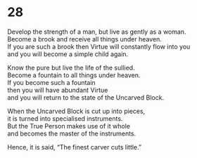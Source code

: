 # 28

Develop the strength of a man, but live as gently as a woman.<br/>
Become a brook and receive all things under heaven.<br/>
If you are such a brook then Virtue will constantly flow into you<br/>
and you will become a simple child again.<br/>

Know the pure but live the life of the sullied.<br/>
Become a fountain to all things under heaven.<br/>
If you become such a fountain<br/>
then you will have abundant Virtue<br/>
and you will return to the state of the Uncarved Block.<br/>

When the Uncarved Block is cut up into pieces,<br/>
it is turned into specialised instruments.<br/>
But the True Person makes use of it whole<br/>
and becomes the master of the instruments.<br/>

Hence, it is said, “The finest carver cuts little.”<br/>